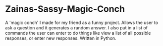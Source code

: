 # Zainas-Sassy-Magic-Conch
A 'magic conch' I made for my friend as a funny project. Allows the user to ask a question and it generates a random answer. I also put in a list of commands the user can enter to do things like view a list of all possible responses, or enter new responses. 
Written in Python.
